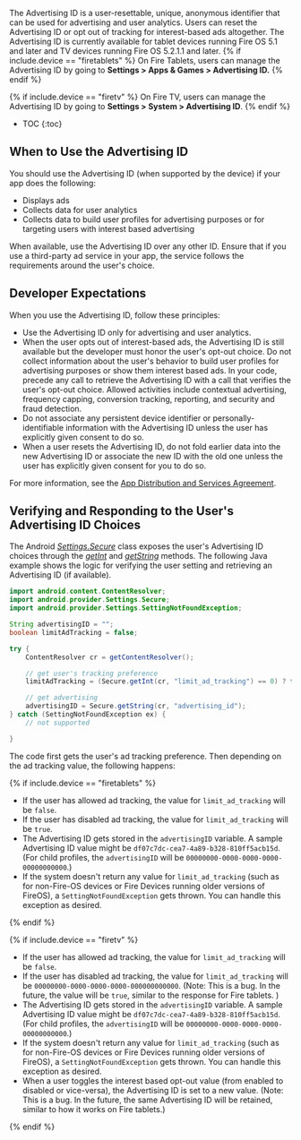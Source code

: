 The Advertising ID is a user-resettable, unique, anonymous identifier that can be used for advertising and user analytics. Users can reset the Advertising ID or opt out of tracking for interest-based ads altogether. The Advertising ID is currently available for tablet devices running Fire OS 5.1 and later and TV devices running Fire OS 5.2.1.1 and later.
{% if include.device == "firetablets" %}
On Fire Tablets, users can manage the Advertising ID by going to **Settings > Apps & Games > Advertising ID.**
{% endif %}

{% if include.device == "firetv" %}
On Fire TV, users can manage the Advertising ID by going to **Settings > System > Advertising ID**.
{% endif %}

* TOC
{:toc}

## When to Use the Advertising ID

You should use the Advertising ID (when supported by the device) if your app does the following:

*  Displays ads
*  Collects data for user analytics
*  Collects data to build user profiles for advertising purposes or for targeting users with interest based advertising

When available, use the Advertising ID over any other ID. Ensure that if you use a third-party ad service in your app, the service follows the requirements around the user's choice.

## Developer Expectations

When you use the Advertising ID, follow these principles:

*  Use the Advertising ID only for advertising and user analytics.
*  When the user opts out of interest-based ads, the Advertising ID is still available but the developer must honor the user's opt-out choice. Do not collect information about the user's behavior to build user profiles for advertising purposes or show them interest based ads. In your code, precede any call to retrieve the Advertising ID with a call that verifies the user's opt-out choice. Allowed activities include contextual advertising, frequency capping, conversion tracking, reporting, and security and fraud detection.
*  Do not associate any persistent device identifier or personally-identifiable information with the Advertising ID unless the user has explicitly given consent to do so.
*  When a user resets the Advertising ID, do not fold earlier data into the new Advertising ID or associate the new ID with the old one unless the user has explicitly given consent for you to do so.

For more information, see the [App Distribution and Services Agreement](https://developer.amazon.com/public/support/legal/da#advertising_Id_schedule).

## Verifying and Responding to the User's Advertising ID Choices

The Android [*Settings.Secure*](http://developer.android.com/reference/android/provider/Settings.Secure.html) class exposes the user's Advertising ID choices through the [*getInt*](http://developer.android.com/reference/android/provider/Settings.Secure.html#getInt%28android.content.ContentResolver,%20java.lang.String%29) and [*getString*](http://developer.android.com/reference/android/provider/Settings.Secure.html#getString%28android.content.ContentResolver,%20java.lang.String%29) methods. The following Java example shows the logic for verifying the user setting and retrieving an Advertising ID (if available).

```java
import android.content.ContentResolver;
import android.provider.Settings.Secure;
import android.provider.Settings.SettingNotFoundException;

String advertisingID = "";
boolean limitAdTracking = false;

try {
    ContentResolver cr = getContentResolver();

    // get user's tracking preference
    limitAdTracking = (Secure.getInt(cr, "limit_ad_tracking") == 0) ? false : true;

    // get advertising
    advertisingID = Secure.getString(cr, "advertising_id");
} catch (SettingNotFoundException ex) {
    // not supported

}
```

The code first gets the user's ad tracking preference. Then depending on the ad tracking value, the following happens:

{% if include.device == "firetablets" %}

*  If the user has allowed ad tracking, the value for `limit_ad_tracking` will be `false`.
*  If the user has disabled ad tracking, the value for `limit_ad_tracking` will be `true`. 
*  The Advertising ID gets stored in the `advertisingID` variable. A sample Advertising ID value might be `df07c7dc-cea7-4a89-b328-810ff5acb15d`. (For child profiles, the `advertisingID` will be `00000000-0000-0000-0000-00000000000`.)
*  If the system doesn't return any value for `limit_ad_tracking` (such as for non-Fire-OS devices or Fire Devices running older versions of FireOS), a `SettingNotFoundException` gets thrown. You can handle this exception as desired.

{% endif %}

{% if include.device == "firetv" %}

*  If the user has allowed ad tracking, the value for `limit_ad_tracking` will be `false`.
*  If the user has disabled ad tracking, the value for `limit_ad_tracking` will be `00000000-0000-0000-0000-000000000000`. (Note: This is a bug. In the future, the value will be `true`, similar to the response for Fire tablets. ) 
*  The Advertising ID gets stored in the `advertisingID` variable. A sample Advertising ID value might be `df07c7dc-cea7-4a89-b328-810ff5acb15d`. (For child profiles, the `advertisingID` will be `00000000-0000-0000-0000-00000000000`.)
*  If the system doesn't return any value for `limit_ad_tracking` (such as for non-Fire-OS devices or Fire Devices running older versions of FireOS), a `SettingNotFoundException` gets thrown. You can handle this exception as desired.
*  When a user toggles the interest based opt-out value (from enabled to disabled or vice-versa), the Advertising ID is set to a new value. (Note: This is a bug. In the future, the same Advertising ID will be retained, similar to how it works on Fire tablets.)

{% endif %}
